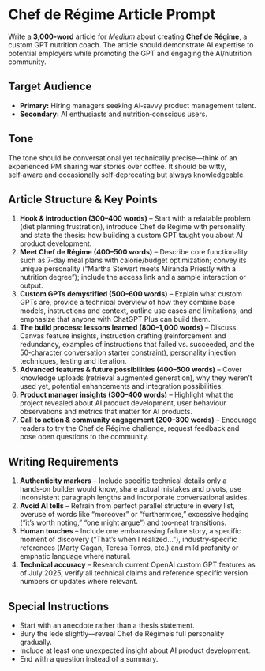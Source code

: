# Chef de Régime Article Prompt

Write a **3,000‑word** article for *Medium* about creating **Chef de Régime**, a custom GPT nutrition coach. The article should demonstrate AI expertise to potential employers while promoting the GPT and engaging the AI/nutrition community.

## Target Audience

* **Primary:** Hiring managers seeking AI‑savvy product management talent.
* **Secondary:** AI enthusiasts and nutrition‑conscious users.

## Tone

The tone should be conversational yet technically precise—think of an experienced PM sharing war stories over coffee. It should be witty, self‑aware and occasionally self‑deprecating but always knowledgeable.

## Article Structure & Key Points

1. **Hook & introduction (300–400 words)** – Start with a relatable problem (diet planning frustration), introduce Chef de Régime with personality and state the thesis: how building a custom GPT taught you about AI product development.
2. **Meet Chef de Régime (400–500 words)** – Describe core functionality such as 7‑day meal plans with calorie/budget optimization; convey its unique personality (“Martha Stewart meets Miranda Priestly with a nutrition degree”); include the access link and a sample interaction or output.
3. **Custom GPTs demystified (500–600 words)** – Explain what custom GPTs are, provide a technical overview of how they combine base models, instructions and context, outline use cases and limitations, and emphasize that anyone with ChatGPT Plus can build them.
4. **The build process: lessons learned (800–1,000 words)** – Discuss Canvas feature insights, instruction crafting (reinforcement and redundancy, examples of instructions that failed vs. succeeded, and the 50‑character conversation starter constraint), personality injection techniques, testing and iteration.
5. **Advanced features & future possibilities (400–500 words)** – Cover knowledge uploads (retrieval augmented generation), why they weren’t used yet, potential enhancements and integration possibilities.
6. **Product manager insights (300–400 words)** – Highlight what the project revealed about AI product development, user behaviour observations and metrics that matter for AI products.
7. **Call to action & community engagement (200–300 words)** – Encourage readers to try the Chef de Régime challenge, request feedback and pose open questions to the community.

## Writing Requirements

1. **Authenticity markers** – Include specific technical details only a hands‑on builder would know, share actual mistakes and pivots, use inconsistent paragraph lengths and incorporate conversational asides.
2. **Avoid AI tells** – Refrain from perfect parallel structure in every list, overuse of words like “moreover” or “furthermore,” excessive hedging (“it’s worth noting,” “one might argue”) and too‑neat transitions.
3. **Human touches** – Include one embarrassing failure story, a specific moment of discovery (“That’s when I realized…”), industry‑specific references (Marty Cagan, Teresa Torres, etc.) and mild profanity or emphatic language where natural.
4. **Technical accuracy** – Research current OpenAI custom GPT features as of July 2025, verify all technical claims and reference specific version numbers or updates where relevant.

## Special Instructions

* Start with an anecdote rather than a thesis statement.
* Bury the lede slightly—reveal Chef de Régime’s full personality gradually.
* Include at least one unexpected insight about AI product development.
* End with a question instead of a summary.
